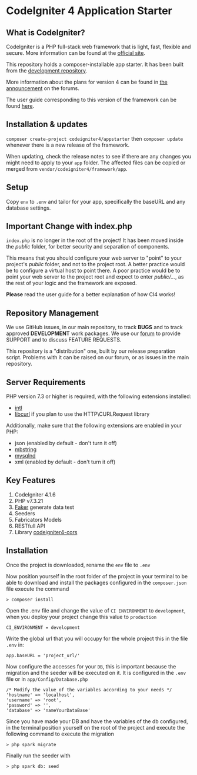# CodeIgniter 4 Application Starter

## What is CodeIgniter?

CodeIgniter is a PHP full-stack web framework that is light, fast, flexible and secure.
More information can be found at the [official site](http://codeigniter.com).

This repository holds a composer-installable app starter.
It has been built from the
[development repository](https://github.com/codeigniter4/CodeIgniter4).

More information about the plans for version 4 can be found in [the announcement](http://forum.codeigniter.com/thread-62615.html) on the forums.

The user guide corresponding to this version of the framework can be found
[here](https://codeigniter4.github.io/userguide/).

## Installation & updates

`composer create-project codeigniter4/appstarter` then `composer update` whenever
there is a new release of the framework.

When updating, check the release notes to see if there are any changes you might need to apply
to your `app` folder. The affected files can be copied or merged from
`vendor/codeigniter4/framework/app`.

## Setup

Copy `env` to `.env` and tailor for your app, specifically the baseURL
and any database settings.

## Important Change with index.php

`index.php` is no longer in the root of the project! It has been moved inside the *public* folder,
for better security and separation of components.

This means that you should configure your web server to "point" to your project's *public* folder, and
not to the project root. A better practice would be to configure a virtual host to point there. A poor practice would be to point your web server to the project root and expect to enter *public/...*, as the rest of your logic and the
framework are exposed.

**Please** read the user guide for a better explanation of how CI4 works!

## Repository Management

We use GitHub issues, in our main repository, to track **BUGS** and to track approved **DEVELOPMENT** work packages.
We use our [forum](http://forum.codeigniter.com) to provide SUPPORT and to discuss
FEATURE REQUESTS.

This repository is a "distribution" one, built by our release preparation script.
Problems with it can be raised on our forum, or as issues in the main repository.

## Server Requirements

PHP version 7.3 or higher is required, with the following extensions installed:

- [intl](http://php.net/manual/en/intl.requirements.php)
- [libcurl](http://php.net/manual/en/curl.requirements.php) if you plan to use the HTTP\CURLRequest library

Additionally, make sure that the following extensions are enabled in your PHP:

- json (enabled by default - don't turn it off)
- [mbstring](http://php.net/manual/en/mbstring.installation.php)
- [mysqlnd](http://php.net/manual/en/mysqlnd.install.php)
- xml (enabled by default - don't turn it off)

## Key Features

1. CodeIgniter 4.1.6
2. PHP v7.3.21
3. [Faker](https://fakerphp.github.io/) generate data test
4. Seeders
5. Fabricators Models
6. RESTfull API
7. Library [codeigniter4-cors](https://github.com/agungsugiarto/codeigniter4-cors)

## Installation

Once the project is downloaded, rename the `env` file to `.env`

Now position yourself in the root folder of the project in your terminal to be able to download and install the packages configured in the `composer.json` file execute the command
```
> composer install
```

Open the .env file and change the value of `CI ENVIRONMENT` to `development`, when you deploy your project change this value to `production`
```
CI_ENVIRONMENT = development
```

Write the global url that you will occupy for the whole project this in the file `.env` in:
```
app.baseURL = 'project_url/'
```

Now configure the accesses for your `DB`, this is important because the migration and the seeder will be executed on it. It is configured in the `.env` file or in `app/Config/Database.php`
```
/* Modify the value of the variables according to your needs */
'hostname' => 'localhost',
'username' => 'root',
'password' => '',
'database' => 'nameYourDataBase'

```

Since you have made your DB and have the variables of the db configured, in the terminal position yourself on the root of the project and execute the following command to execute the migration
```
> php spark migrate
```

Finally run the seeder with
```
> php spark db: seed
```
